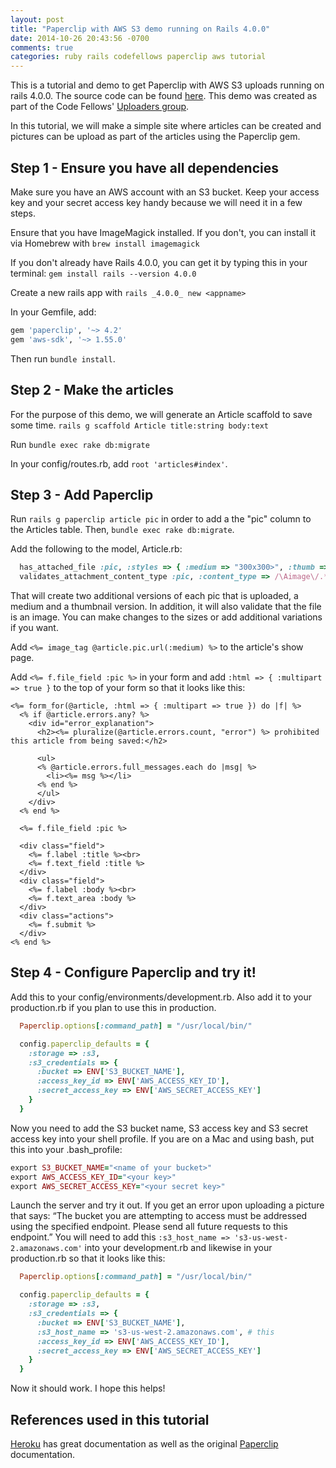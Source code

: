 ```yaml
---
layout: post
title: "Paperclip with AWS S3 demo running on Rails 4.0.0"
date: 2014-10-26 20:43:56 -0700
comments: true
categories: ruby rails codefellows paperclip aws tutorial
---
```


This is a tutorial and demo to get Paperclip with AWS S3 uploads running on rails 4.0.0. The source code can be found [here](https://github.com/philipqnguyen/paperclip-example). This demo was created as part of the Code Fellows' [Uploaders group](https://github.com/uploaders).

In this tutorial, we will make a simple site where articles can be created and pictures can be upload as part of the articles using the Paperclip gem. <!-- more -->

## Step 1 - Ensure you have all dependencies

Make sure you have an AWS account with an S3 bucket. Keep your access key and your secret access key handy because we will need it in a few steps.

Ensure that you have ImageMagick installed. If you don't, you can install it via Homebrew with `brew install imagemagick`

If you don't already have Rails 4.0.0, you can get it by typing this in your terminal: `gem install rails --version 4.0.0`

Create a new rails app with `rails _4.0.0_ new <appname>`

In your Gemfile, add:
``` ruby Gemfile
gem 'paperclip', '~> 4.2'
gem 'aws-sdk', '~> 1.55.0'
```
Then run `bundle install`.

## Step 2 - Make the articles

For the purpose of this demo, we will generate an Article scaffold to save some time. `rails g scaffold Article title:string body:text`

Run `bundle exec rake db:migrate`

In your config/routes.rb, add `root 'articles#index'`.

## Step 3 - Add Paperclip

Run `rails g paperclip article pic` in order to add a the "pic" column to the Articles table. Then, `bundle exec rake db:migrate`.

Add the following to the model, Article.rb:
``` ruby Article.rb
  has_attached_file :pic, :styles => { :medium => "300x300>", :thumb => "100x100>" }, :default_url => "/images/:style/missing.png"
  validates_attachment_content_type :pic, :content_type => /\Aimage\/.*\Z/
```
That will create two additional versions of each pic that is uploaded, a medium and a thumbnail version. In addition, it will also validate that the file is an image. You can make changes to the sizes or add additional variations if you want.

Add `<%= image_tag @article.pic.url(:medium) %>` to the article's show page.

Add `<%= f.file_field :pic %>` in your form and add `:html => { :multipart => true }` to the top of your form so that it looks like this:

``` erb _form.html.erb
<%= form_for(@article, :html => { :multipart => true }) do |f| %>
  <% if @article.errors.any? %>
    <div id="error_explanation">
      <h2><%= pluralize(@article.errors.count, "error") %> prohibited this article from being saved:</h2>

      <ul>
      <% @article.errors.full_messages.each do |msg| %>
        <li><%= msg %></li>
      <% end %>
      </ul>
    </div>
  <% end %>

  <%= f.file_field :pic %>

  <div class="field">
    <%= f.label :title %><br>
    <%= f.text_field :title %>
  </div>
  <div class="field">
    <%= f.label :body %><br>
    <%= f.text_area :body %>
  </div>
  <div class="actions">
    <%= f.submit %>
  </div>
<% end %>
```
## Step 4 - Configure Paperclip and try it!

Add this to your config/environments/development.rb. Also add it to your production.rb if you plan to use this in production.
``` ruby development.rb
  Paperclip.options[:command_path] = "/usr/local/bin/"

  config.paperclip_defaults = {
    :storage => :s3,
    :s3_credentials => {
      :bucket => ENV['S3_BUCKET_NAME'],
      :access_key_id => ENV['AWS_ACCESS_KEY_ID'],
      :secret_access_key => ENV['AWS_SECRET_ACCESS_KEY']
    }
  }
```
Now you need to add the S3 bucket name, S3 access key and S3 secret access key into your shell profile. If you are on a Mac and using bash, put this into your .bash_profile:

``` ruby .bash_profile
export S3_BUCKET_NAME="<name of your bucket>"
export AWS_ACCESS_KEY_ID="<your key>"
export AWS_SECRET_ACCESS_KEY="<your secret key>"
```

Launch the server and try it out. If you get an error upon uploading a picture that says: “The bucket you are attempting to access must be addressed using the specified endpoint. Please send all future requests to this endpoint.” You will need to add this `:s3_host_name => 's3-us-west-2.amazonaws.com'` into your development.rb and likewise in your production.rb so that it looks like this:

``` ruby development.rb
  Paperclip.options[:command_path] = "/usr/local/bin/"

  config.paperclip_defaults = {
    :storage => :s3,
    :s3_credentials => {
      :bucket => ENV['S3_BUCKET_NAME'],
      :s3_host_name => 's3-us-west-2.amazonaws.com', # this
      :access_key_id => ENV['AWS_ACCESS_KEY_ID'],
      :secret_access_key => ENV['AWS_SECRET_ACCESS_KEY']
    }
  }
```

Now it should work. I hope this helps!

## References used in this tutorial

[Heroku](https://devcenter.heroku.com/articles/paperclip-s3) has great documentation as well as the original
[Paperclip](https://github.com/thoughtbot/paperclip) documentation.
